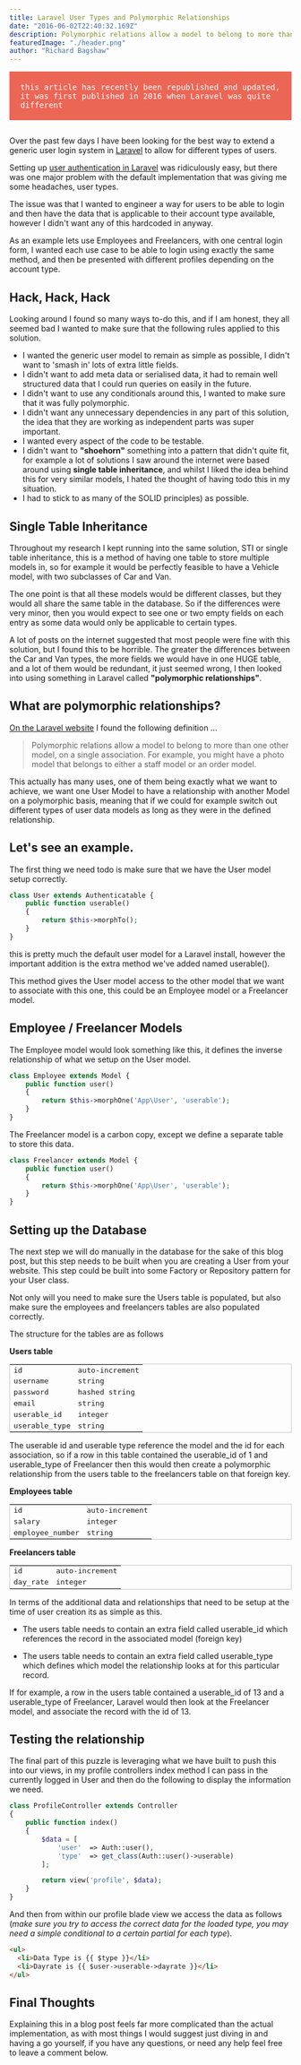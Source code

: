```yaml
---
title: Laravel User Types and Polymorphic Relationships
date: "2016-06-02T22:40:32.169Z"
description: Polymorphic relations allow a model to belong to more than one other model, on a single association.
featuredImage: "./header.png"
author: "Richard Bagshaw"
---
```


<div style="display: block; margin-bottom: 2em; padding: 1.4em 1.4em; background-color: #ec6656; color: white; font-size: 14px; font-family: monospace">
this article has recently been republished and updated, it was first published in 2016 when Laravel was quite different
</div>

Over the past few days I have been looking for the best way to extend a generic user login system in [Laravel](https://www.laravel.com) to allow for different types of users.

Setting up [user authentication in Laravel](https://laravel.com/docs/5.8/authentication) was ridiculously easy, but there was one major problem with the default implementation that was giving me some headaches, user types.

The issue was that I wanted to engineer a way for users to be able to login and then have the data that is applicable to their account type available, however I didn't want any of this hardcoded in anyway.

As an example lets use Employees and Freelancers, with one central login form, I wanted each use case to be able to login using exactly the same method, and then be presented with different profiles depending on the account type.

## Hack, Hack, Hack

Looking around I found so many ways to-do this, and if I am honest, they all seemed bad I wanted to make sure that the following rules applied to this solution.

- I wanted the generic user model to remain as simple as possible, I didn't want to 'smash in' lots of extra little fields.
- I didn't want to add meta data or serialised data, it had to remain well structured data that I could run queries on easily in the future.
- I didn't want to use any conditionals around this, I wanted to make sure that it was fully polymorphic.
- I didn't want any unnecessary dependencies in any part of this solution, the idea that they are working as independent parts was super important.
- I wanted every aspect of the code to be testable.
- I didn't want to **"shoehorn"** something into a pattern that didn't quite fit, for example a lot of solutions I saw around the internet were based around using **single table inheritance**, and whilst I liked the idea behind this for very similar models, I hated the thought of having todo this in my situation.
- I had to stick to as many of the SOLID principles) as possible.

## Single Table Inheritance

Throughout my research I kept running into the same solution, STI or single table inheritance, this is a method of having one table to store multiple models in, so for example it would be perfectly feasible to have a Vehicle model, with two subclasses of Car and Van.

The one point is that all these models would be different classes, but they would all share the same table in the database. So if the differences were very minor, then you would expect to see one or two empty fields on each entry as some data would only be applicable to certain types.

A lot of posts on the internet suggested that most people were fine with this solution, but I found this to be horrible. The greater the differences between the Car and Van types, the more fields we would have in one HUGE table, and a lot of them would be redundant, it just seemed wrong, I then looked into using something in Laravel called **"polymorphic relationships"**.

## What are polymorphic relationships?

[On the Laravel website](https://laravel.com/docs/5.8/eloquent-relationships#polymorphic-relationships) I found the following definition ...

> Polymorphic relations allow a model to belong to more than one other model, on a single association. For example, you might have a photo model that belongs to either a staff model or an order model.

This actually has many uses, one of them being exactly what we want to achieve, we want one User Model to have a relationship with another Model on a polymorphic basis, meaning that if we could for example switch out different types of user data models as long as they were in the defined relationship.

## Let's see an example.

The first thing we need todo is make sure that we have the User model setup correctly.

```php
class User extends Authenticatable {
    public function userable()
    {
        return $this->morphTo();
    }
}
```

this is pretty much the default user model for a Laravel install, however the important addition is the extra method we've added named userable().

This method gives the User model access to the other model that we want to associate with this one, this could be an Employee model or a Freelancer model.

## Employee / Freelancer Models

The Employee model would look something like this, it defines the inverse relationship of what we setup on the User model.

```php
class Employee extends Model {
    public function user()
    {
        return $this->morphOne('App\User', 'userable');
    }
}
```

The Freelancer model is a carbon copy, except we define a separate table to store this data.

```php
class Freelancer extends Model {
    public function user()
    {
        return $this->morphOne('App\User', 'userable');
    }
}
```

## Setting up the Database

The next step we will do manually in the database for the sake of this blog post, but this step needs to be built when you are creating a User from your website. This step could be built into some Factory or Repository pattern for your User class.

Not only will you need to make sure the Users table is populated, but also make sure the employees and freelancers tables are also populated correctly.

The structure for the tables are as follows

**Users table**

<table style="border: 1px solid #c8c8c8; font-size: 13px; font-family: Consolas, monospace">
    <tbody>
        <tr>
            <td class="font-bold border text-center">id</td>
            <td class="border text-center">auto-increment</td>
        </tr>
        <tr>
            <td class="font-bold border text-center">username</td>
            <td class="border text-center">string</td>
        </tr>
        <tr>
            <td class="font-bold border text-center">password</td>
            <td class="border text-center">hashed string</td>
        </tr>
        <tr>
            <td class="font-bold border text-center">email</td>
            <td class="border text-center">string</td>
        </tr>
        <tr>
            <td class="font-bold border text-center">userable_id</td>
            <td class="border text-center">integer</td>
        </tr>
        <tr>
            <td class="font-bold border text-center">userable_type</td>
            <td class="border text-center">string</td>
        </tr>
    </tbody>
</table>

The userable id and userable type reference the model and the id for each association, so if a row in this table contained the userable_id of 1 and userable_type of Freelancer then this would then create a polymorphic relationship from the users table to the freelancers table on that foreign key.

**Employees table**

<table style="border: 1px solid #c8c8c8; font-size: 13px; font-family: Consolas, monospace">
    <tbody>
        <tr>
            <td class="font-bold border text-center">id</td>
            <td class="border text-center">auto-increment</td>
        </tr>
        <tr>
            <td class="font-bold border text-center">salary</td>
            <td class="border text-center">integer</td>
        </tr>
        <tr>
            <td class="font-bold border text-center">employee_number</td>
            <td class="border text-center">string</td>
        </tr>
    </tbody>
</table>

**Freelancers table**

<table style="border: 1px solid #c8c8c8; font-size: 13px; font-family: Consolas, monospace">
    <tbody>
        <tr>
            <td class="font-bold border text-center">id</td>
            <td class="border text-center">auto-increment</td>
        </tr>
        <tr>
            <td class="font-bold border text-center">day_rate</td>
            <td class="border text-center">integer</td>
        </tr>
    </tbody>
</table>

In terms of the additional data and relationships that need to be setup at the time of user creation its as simple as this.

- The users table needs to contain an extra field called userable_id which references the record in the associated model (foreign key)

- The users table needs to contain an extra field called userable_type which defines which model the relationship looks at for this particular record.

If for example, a row in the users table contained a userable_id of 13 and a userable_type of Freelancer, Laravel would then look at the Freelancer model, and associate the record with the id of 13.

## Testing the relationship

The final part of this puzzle is leveraging what we have built to push this into our views, in my profile controllers index method I can pass in the currently logged in User and then do the following to display the information we need.

```php
class ProfileController extends Controller
{
    public function index()
    {
        $data = [
            'user'  => Auth::user(),
            'type'  => get_class(Auth::user()->userable)
        ];

        return view('profile', $data);
    }
}
```

And then from within our profile blade view we access the data as follows (_make sure you try to access the correct data for the loaded type, you may need a simple conditional to a certain partial for each type_).

```html
<ul>
  <li>Data Type is {{ $type }}</li>
  <li>Dayrate is {{ $user->userable->dayrate }}</li>
</ul>
```

## Final Thoughts

Explaining this in a blog post feels far more complicated than the actual implementation, as with most things I would suggest just diving in and having a go yourself, if you have any questions, or need any help feel free to leave a comment below.
